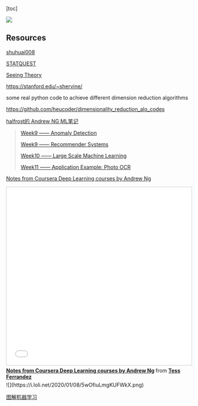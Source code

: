 [toc]



![](https://miro.medium.com/max/1030/1*zWBYt9DQQEf_XxXWLA2tzQ.jpeg)











## Resources

[shuhuai008](https://space.bilibili.com/97068901)



[STATQUEST](https://statquest.org/video-index/)



[Seeing Theory](https://seeing-theory.brown.edu/)



https://stanford.edu/~shervine/



some real python code to achieve different dimension reduction algorithms

https://github.com/heucoder/dimensionality_reduction_alo_codes



[halfrost的 Andrew NG ML笔记](https://github.com/halfrost/Halfrost-Field/tree/master/contents/Machine_Learning)

> [Week9 —— Anomaly Detection](https://github.com/halfrost/Halfrost-Field/blob/master/contents/Machine_Learning/Anomaly_Detection.ipynb)
>
> [Week9 —— Recommender Systems](https://github.com/halfrost/Halfrost-Field/blob/master/contents/Machine_Learning/Recommender_Systems.ipynb)
>
> [Week10 —— Large Scale Machine Learning](https://github.com/halfrost/Halfrost-Field/blob/master/contents/Machine_Learning/Large_Scale_Machine_Learning.ipynb)
>
> [Week11 —— Application Example: Photo OCR](https://github.com/halfrost/Halfrost-Field/blob/master/contents/Machine_Learning/Application_Photo_OCR.ipynb)



[Notes from Coursera Deep Learning courses by Andrew Ng](https://www.slideshare.net/TessFerrandez/notes-from-coursera-deep-learning-courses-by-andrew-ng?from_action=save)

<iframe src="//www.slideshare.net/slideshow/embed_code/key/LVScfv9qw9pv0b" width="595" height="485" frameborder="0" marginwidth="0" marginheight="0" scrolling="no" style="border:1px solid #CCC; border-width:1px; margin-bottom:5px; max-width: 100%;" allowfullscreen> </iframe> <div style="margin-bottom:5px"> <strong> <a href="//www.slideshare.net/TessFerrandez/notes-from-coursera-deep-learning-courses-by-andrew-ng" title="Notes from Coursera Deep Learning courses by Andrew Ng" target="_blank">Notes from Coursera Deep Learning courses by Andrew Ng</a> </strong> from <strong><a href="https://www.slideshare.net/TessFerrandez" target="_blank">Tess Ferrandez</a></strong> </div>
![](https://i.loli.net/2020/01/08/5wOfiuLmgKUFWkX.png)



[图解机器学习](https://my.oschina.net/taogang/blog/1544709)















